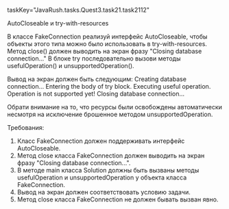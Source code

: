 taskKey="JavaRush.tasks.Quest3.task21.task2112"

AutoCloseable и try-with-resources

В классе FakeConnection реализуй интерфейс AutoCloseable, чтобы объекты этого типа можно было использовать в try-with-resources.
Метод close() должен выводить на экран фразу "Closing database connection..."
В блоке try последовательно вызови методы usefulOperation() и unsupportedOperation().

Вывод на экран должен быть следующим:
Creating database connection...
Entering the body of try block.
Executing useful operation.
Operation is not supported yet!
Closing database connection...

Обрати внимание на то, что ресурсы были освобождены автоматически несмотря на исключение брошенное методом unsupportedOperation.


Требования:
1.	Класс FakeConnection должен поддерживать интерфейс AutoCloseable.
2.	Метод close класса FakeConnection должен выводить на экран фразу "Closing database connection...".
3.	В методе main класса Solution должны быть вызваны методы usefulOperation и unsupportedOperation у объекта класса FakeConnection.
4.	Вывод на экран должен соответствовать условию задачи.
5.	Метод close класса FakeConnection не должен бывать вызван явно.



